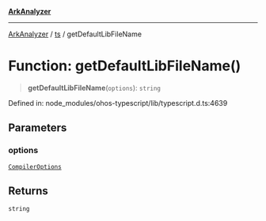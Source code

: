 [**ArkAnalyzer**](../../../../README.md)

***

[ArkAnalyzer](../../../../globals.md) / [ts](../README.md) / getDefaultLibFileName

# Function: getDefaultLibFileName()

> **getDefaultLibFileName**(`options`): `string`

Defined in: node\_modules/ohos-typescript/lib/typescript.d.ts:4639

## Parameters

### options

[`CompilerOptions`](../interfaces/CompilerOptions.md)

## Returns

`string`
